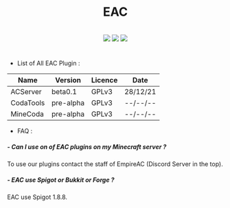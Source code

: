 <div align="center">
  <h1>EAC</h1>
</div>

<!-- README.md by Holia -->

<div align="center">
  <br>
  <img src="https://img.shields.io/badge/Version-beta0.1-red">
  <img src="https://img.shields.io/badge/licence-GPLv3-green">
  <img src="https://img.shields.io/badge/Discord-ef3NBraXQv-blue">
  <h1></h1>
</div>

- List of All EAC Plugin : 

| Name | Version | Licence | Date |
|------|---------|---------|------|
| ACServer | beta0.1 | GPLv3 | 28/12/21 |
| CodaTools | pre-alpha | GPLv3 | --/--/-- |
| MineCoda | pre-alpha | GPLv3 | --/--/-- |

- FAQ :

##### - Can I use on of EAC plugins on my Minecraft server ?

To use our plugins contact the staff of EmpireAC (Discord Server in the top).


##### - EAC use Spigot or Bukkit or Forge ?

EAC use Spigot 1.8.8.
